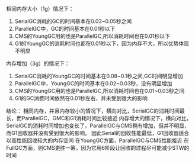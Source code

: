 相同内存大小（1g）情况下：
1. SerialGC消耗的GC的时间基本在0.03~0.05秒之间
2. ParallelGC中，GC的时间基本在0.01秒以下
3. CMS的YoungGC用的也是ParallelGC,所以消耗时间也在0.01秒以下
4. G1的YoungGC的消耗时间也都在0.01秒以下，因为内存不大，所以优势体现不明显

内存增加（3g）的情况下：
1. SerialGC消耗的YoungGC的时间基本在0.08~0.1秒之间,GC时间明显增加
2. ParallelGC中，YoungGC的时间基本在0.02~0.03秒，没有明显增加
3. CMS的YoungGC用的也是ParallelGC,所以消耗时间也在0.01~0.03秒之间
4. G1的GC消费时间依然在0.01秒左右，并未受到很大的影响

结论：
相同内存，并且内存较小的情况下，横向对比，SerialGC的消耗时间最长，而ParallelGC，GMC和G1消耗时间比较接近
内存增大的情况下，横向对比，SerialGC的消耗时间增加也变长了，ParallelGC与CMS稍有增加，但并不明显，而G1回收器并没有受到很大的影响。
因此Serial的回收性能最低，G1回收器适合以高性能回收较大的内存空间
在YoungGC方面，ParallelGC与CMS性能接近
在FullGC方面，则CMS更胜一筹，因为它用6阶段让回收的过程尽可能减少STW的时间